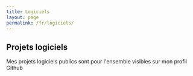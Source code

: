 ```yaml
---
title: Logiciels
layout: page
permalink: /fr/logiciels/
---
```


## Projets logiciels

Mes projets logiciels publics sont pour l'ensemble visibles sur mon profil Github 

